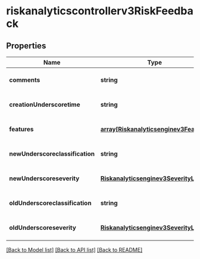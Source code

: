 # riskanalyticscontrollerv3RiskFeedback

## Properties
Name | Type | Description | Notes
------------ | ------------- | ------------- | -------------
**comments** | **string** |  | [optional] [default to null]
**creationUnderscoretime** | **string** |  | [optional] [default to null]
**features** | [**array[Riskanalyticsenginev3Feature]**](Riskanalyticsenginev3Feature.md) |  | [optional] [default to null]
**newUnderscoreclassification** | **string** |  | [optional] [default to null]
**newUnderscoreseverity** | [**Riskanalyticsenginev3SeverityLevel**](Riskanalyticsenginev3SeverityLevel.md) |  | [optional] [default to null]
**oldUnderscoreclassification** | **string** |  | [optional] [default to null]
**oldUnderscoreseverity** | [**Riskanalyticsenginev3SeverityLevel**](Riskanalyticsenginev3SeverityLevel.md) |  | [optional] [default to null]

[[Back to Model list]](../README.md#documentation-for-models) [[Back to API list]](../README.md#documentation-for-api-endpoints) [[Back to README]](../README.md)


